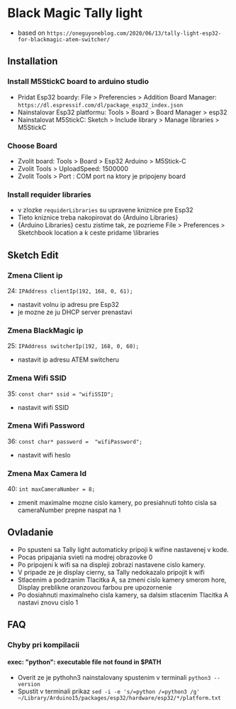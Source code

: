 # Black Magic Tally light 

- based on ```https://oneguyoneblog.com/2020/06/13/tally-light-esp32-for-blackmagic-atem-switcher/```

## Installation

### Install M5StickC board to arduino studio

- Pridat Esp32 boardy: File > Preferencies > Addition Board Manager: ```https://dl.espressif.com/dl/package_esp32_index.json```
- Nainstalovar Esp32 platformu: Tools > Board > Board Manager > esp32
- Nainstalovat M5StickC: Sketch > Include library > Manage libraries > M5StickC

### Choose Board

- Zvolit board: Tools > Board > Esp32 Arduino > M5Stick-C
- Zvolit Tools > UploadSpeed: 1500000
- Zvolit Tools > Port : COM port na ktory je pripojeny board

### Install requider libraries

- v zlozke ```requiderLibraries``` su upravene kniznice pre Esp32
- Tieto kniznice treba nakopirovat do {Arduino Libraries}
- {Arduino Libraries} cestu zistime tak, ze pozrieme File > Preferences > Sketchbook location a k ceste pridame \libraries


## Sketch Edit

### Zmena Client ip
24: ```IPAddress clientIp(192, 168, 0, 61);```
- nastavit volnu ip adresu pre Esp32 
- je mozne ze ju DHCP server prenastavi

### Zmena BlackMagic ip
25: ```IPAddress switcherIp(192, 168, 0, 60);```
- nastavit ip adresu ATEM switcheru

### Zmena Wifi SSID
35: ```const char* ssid = "wifiSSID";```
- nastavit wifi SSID

### Zmena Wifi Password
36: ```const char* password =  "wifiPassword";```
- nastavit wifi heslo

### Zmena Max Camera Id
40: ```int maxCameraNumber = 8;```
- zmenit maximalne mozne cislo kamery, po presiahnuti tohto cisla sa cameraNumber prepne naspat na 1

## Ovladanie

- Po spusteni sa Tally light automaticky pripoji k wifine nastavenej v kode.
- Pocas pripajania svieti na modrej obrazovke 0
- Po pripojeni k wifi sa na displeji zobrazi nastavene cislo kamery.
- V pripade ze je display cierny, sa Tally nedokazalo pripojit k wifi
- Stlacenim a podrzanim Tlacitka A, sa zmeni cislo kamery smerom hore, Display preblikne oranzovou farbou pre upozornenie
- Po dosiahnuti maximalneho cisla kamery, sa dalsim stlacenim Tlacitka A nastavi znovu cislo 1

## FAQ

### Chyby pri kompilacii

#### exec: "python": executable file not found in $PATH
- Overit ze je pythohn3 nainstalovany spustenim v terminali ```python3 --version```
- Spustit v terminali prikaz ```sed -i -e 's/=python /=python3 /g' ~/Library/Arduino15/packages/esp32/hardware/esp32/*/platform.txt```
